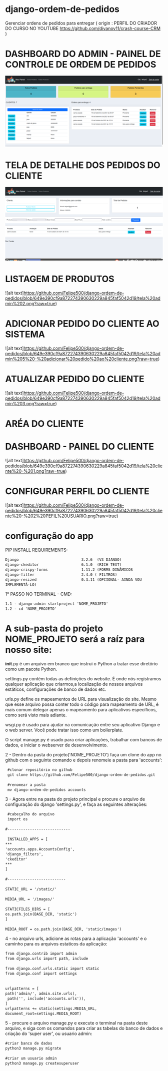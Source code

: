 # django-ordem-de-pedidos
Gerenciar ordens de pedidos para entregar ( origin : PERFIL DO CRIADOR DO CURSO NO YOUTUBE https://github.com/divanov11/crash-course-CRM )


# DASHBOARD DO ADMIN - PAINEL DE CONTROLE DE ORDEM DE PEDIDOS

![alt text](https://github.com/Felipe500/django-ordem-de-pedidos/blob/649e390cf9a872274390630229a845faf5042d19/tela%20admin%201.png?raw=true)

# TELA DE DETALHE DOS PEDIDOS DO CLIENTE

![alt text](https://github.com/Felipe500/django-ordem-de-pedidos/blob/main/tela%20admin%204%20-%20detalhe%20cliente.png?raw=true)


# LISTAGEM DE PRODUTOS

![alt text]https://github.com/Felipe500/django-ordem-de-pedidos/blob/649e390cf9a872274390630229a845faf5042d19/tela%20admin%202.png?raw=true)


# ADICIONAR PEDIDO DO CLIENTE AO SISTEMA

![alt text]https://github.com/Felipe500/django-ordem-de-pedidos/blob/649e390cf9a872274390630229a845faf5042d19/tela%20admin%205%20-%20adicionar%20pedido%20ao%20cliente.png?raw=true)


# ATUALIZAR PEDIDO DO CLIENTE

![alt text]https://github.com/Felipe500/django-ordem-de-pedidos/blob/649e390cf9a872274390630229a845faf5042d19/tela%20admin%203.png?raw=true)


# ARÉA DO CLIENTE
# DASHBOARD - PAINEL DO CLIENTE

![alt text]https://github.com/Felipe500/django-ordem-de-pedidos/blob/649e390cf9a872274390630229a845faf5042d19/tela%20cliente%20-%201.png?raw=true)


# CONFIGURAR PERFIL DO CLIENTE
![alt text]https://github.com/Felipe500/django-ordem-de-pedidos/blob/649e390cf9a872274390630229a845faf5042d19/tela%20cliente%20-%202%20PEFIL%20USUARIO.png?raw=true)

# configuração do app
PIP INSTALL REQUIREMENTS:

    Django                            3.2.6  (V3 DJANGO)
    django-ckeditor                   6.1.0  (RICH TEXT)
    django-crispy-forms               1.11.2 (FORMS DINÂMICOS
    django-filter                     2.4.0 ( FILTROS)
    django-resized                    0.3.11 (OPCIONAL- AINDA VOU IMPLEMENTÁ-LO)

1° PASSO NO TERMINAL - CMD:


    1.1 - django-admin startproject 'NOME_PROJETO'
    1.2 - cd 'NOME_PROJETO'

# A sub-pasta do projeto NOME_PROJETO será a raíz para nosso site:

  __init__.py é um arquivo em branco que instrui o Python a tratar esse diretório como um pacote Python.
    
   settings.py contém todas as definições do website. É onde nós registramos qualquer aplicação que criarmos,a localização de nossos arquivos estáticos,             configurações de banco de dados etc. 
    
  urls.py define os mapeamentos de URL para visualização do site. Mesmo que esse arquivo possa conter todo o código para mapeamento de URL, é mais comum delegar      apenas o mapeamento para aplicativos específicos, como será visto mais adiante.
  
  wsgi.py é usado para ajudar na comunicação entre seu aplicativo Django e o web server. Você pode tratar isso como um boilerplate.

  O script manage.py é usado para criar aplicações, trabalhar com bancos de dados, e iniciar o webserver de desenvolvimento. 

2 - Dentro da pasta do projeto('NOME_PROJETO') faça um clone do app no github com o seguinte comando e depois renomeie a pasta para 'accounts':  

     #clonar repositório no github
     git clone https://github.com/Felipe500/django-ordem-de-pedidos.git
     
     #renomear a pasta
     mv django-ordem-de-pedidos accounts
   
3 - Agora entre na pasta do projeto principal e procure o arquivo de configuração do django 'settings.py', e faça as seguintes alterações: 
     
     #cabeçalho do arquivo
     import os
    
    #----------------------------
    
     INSTALLED_APPS = [
    ***
    'accounts.apps.AccountsConfig',
    'django_filters',
    'ckeditor'
    ***
    ]
    
    #--------------------------
    
    STATIC_URL = '/static/'

    MEDIA_URL = '/images/'

    STATICFILES_DIRS = [
    os.path.join(BASE_DIR, 'static')
    ]

    MEDIA_ROOT = os.path.join(BASE_DIR, 'static/images')
    
4 - no arquivo urls, adicione as rotas para a aplicação 'accounts' e o caminho para os arquivos estaticos da aplicação:
    
    from django.contrib import admin
    from django.urls import path, include

    from django.conf.urls.static import static
    from django.conf import settings


    urlpatterns = [
    path('admin/', admin.site.urls),
     path('', include('accounts.urls')),
    ]
    urlpatterns += static(settings.MEDIA_URL, document_root=settings.MEDIA_ROOT)
    
5 - procure o arquivo manage.py e execute o terminal na pasta deste arquivo, e siga com os comandos para criar as tabelas do banco de dados e criação do 'super user', ou usuario admin:
    
    #criar banco de dados
    python3 manage.py migrate
    
    #criar um usuario admin
    python3 manage.py createsuperuser
    

